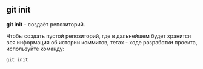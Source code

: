 ## git init

**git init** - создаёт репозиторий.

Чтобы создать пустой репозиторий, где в дальнейшем будет хранится вся информация об истории коммитов, тегах - ходе разработки проекта, используйте команду:

```bash=
git init
```